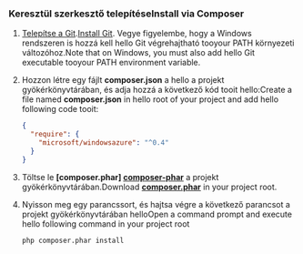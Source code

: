 ### <a name="install-via-composer"></a><span data-ttu-id="6daae-101">Keresztül szerkesztő telepítése</span><span class="sxs-lookup"><span data-stu-id="6daae-101">Install via Composer</span></span>
1. <span data-ttu-id="6daae-102">[Telepítse a Git][install-git].</span><span class="sxs-lookup"><span data-stu-id="6daae-102">[Install Git][install-git].</span></span> <span data-ttu-id="6daae-103">Vegye figyelembe, hogy a Windows rendszeren is hozzá kell hello Git végrehajtható tooyour PATH környezeti változóhoz.</span><span class="sxs-lookup"><span data-stu-id="6daae-103">Note that on Windows, you must also add hello Git executable tooyour PATH environment variable.</span></span> 
2. <span data-ttu-id="6daae-104">Hozzon létre egy fájlt **composer.json** a hello a projekt gyökérkönyvtárában, és adja hozzá a következő kód tooit hello:</span><span class="sxs-lookup"><span data-stu-id="6daae-104">Create a file named **composer.json** in hello root of your project and add hello following code tooit:</span></span>
   
    ```json
    {
      "require": {
        "microsoft/windowsazure": "^0.4"
      }
    }
    ```
3. <span data-ttu-id="6daae-105">Töltse le  **[composer.phar] [ composer-phar]**  a projekt gyökérkönyvtárában.</span><span class="sxs-lookup"><span data-stu-id="6daae-105">Download **[composer.phar][composer-phar]** in your project root.</span></span>
4. <span data-ttu-id="6daae-106">Nyisson meg egy parancssort, és hajtsa végre a következő parancsot a projekt gyökérkönyvtárában hello</span><span class="sxs-lookup"><span data-stu-id="6daae-106">Open a command prompt and execute hello following command in your project root</span></span>
   
    ```
    php composer.phar install
    ```

[php-sdk-github]: http://go.microsoft.com/fwlink/?LinkId=252719
[install-git]: http://git-scm.com/book/en/Getting-Started-Installing-Git
[download-SDK-PHP]: ../articles/php-download-sdk.md
[composer-phar]: http://getcomposer.org/composer.phar
